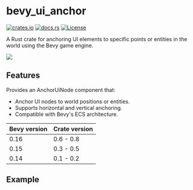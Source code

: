 # bevy_ui_anchor

[![crates.io](https://img.shields.io/crates/v/bevy_ui_anchor)](https://crates.io/crates/bevy_ui_anchor)
[![docs.rs](https://docs.rs/bevy_ui_anchor/badge.svg)](https://docs.rs/bevy_ui_anchor)
[![License](https://img.shields.io/crates/l/bevy_ui_anchor)](https://opensource.org/licenses/MIT)

A Rust crate for anchoring UI elements to specific points or entities in the world using the Bevy game engine.

![](follow.gif)

## Features

Provides an AnchorUiNode component that:

- Anchor UI nodes to world positions or entities.
- Supports horizontal and vertical anchoring.
- Compatible with Bevy's ECS architecture.

| Bevy version | Crate version |
| ------------ | ------------------------ |
| 0.16         | 0.6 - 0.8                |
| 0.15         | 0.3 - 0.5                |
| 0.14         | 0.1 - 0.2                |

## Example

``` rust

